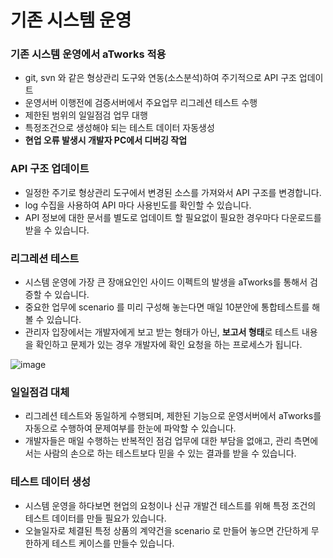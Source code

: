 # 기존 시스템 운영
### 기존 시스템 운영에서 aTworks 적용 
- git, svn 와 같은 형상관리 도구와 연동(소스분석)하여 주기적으로 API 구조 업데이트
- 운영서버 이행전에 검증서버에서 주요업무 리그레션 테스트 수행 
- 제한된 범위의 일일점검 업무 대행 
- 특정조건으로 생성해야 되는 테스트 데이터 자동생성
- **현업 오류 발생시 개발자 PC에서 디버깅 작업**

### API 구조 업데이트
- 일정한 주기로 형상관리 도구에서 변경된 소스를 가져와서 API 구조를 변경합니다. 
- log 수집을 사용하여 API 마다 사용빈도를 확인할 수 있습니다. 
- API 정보에 대한 문서를 별도로 업데이트 할 필요없이 필요한 경우마다 다운로드를 받을 수 있습니다.

### 리그레션 테스트
- 시스템 운영에 가장 큰 장애요인인 사이드 이펙트의 발생을 aTworks를 통해서 검증할 수 있습니다. 
- 중요한 업무에 scenario 를 미리 구성해 놓는다면 매일 10분안에 통합테스트를 해볼 수 있습니다.
- 관리자 입장에서는 개발자에게 보고 받는 형태가 아닌, **보고서 형태**로 테스트 내용을 확인하고 문제가 있는 경우 개발자에 확인 요청을 하는 프로세스가 됩니다. 

![image](https://user-images.githubusercontent.com/85854794/221729292-0fad9d83-6b43-4ab7-aa68-0ed1ec19bb75.png)


### 일일점검 대체
- 리그레션 테스트와 동일하게 수행되며, 제한된 기능으로 운영서버에서 aTworks를 자동으로 수행하여 문제여부를 한눈에 파악할 수 있습니다. 
- 개발자들은 매일 수행하는 반복적인 점검 업무에 대한 부담을 없애고, 관리 측면에서는 사람의 손으로 하는 테스트보다 믿을 수 있는 결과를 받을 수 있습니다. 
 
### 테스트 데이터 생성
- 시스템 운영을 하다보면 현업의 요청이나 신규 개발건 테스트를 위해 특정 조건의 테스트 데이터를 만들 필요가 있습니다. 
- 오늘일자로 체결된 특정 상품의 계약건을 scenario 로 만들어 놓으면 간단하게 무한하게 테스트 케이스를 만들수 있습니다. 
